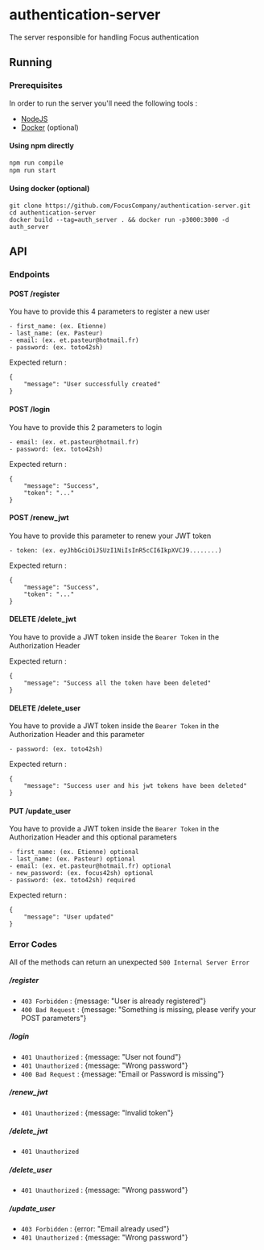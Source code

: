 # authentication-server

The server responsible for handling Focus authentication

## Running
### Prerequisites
In order to run the server you'll need the following tools :
 - [NodeJS](https://nodejs.org/en/download/package-manager/)
 - [Docker](https://docs.docker.com/engine/installation/#supported-platforms) (optional)

#### Using npm directly
```sh
npm run compile
npm run start
```

#### Using docker (optional)
```
git clone https://github.com/FocusCompany/authentication-server.git
cd authentication-server
docker build --tag=auth_server . && docker run -p3000:3000 -d auth_server
```

## API
### Endpoints
#### POST /register
You have to provide this 4 parameters to register a new user
```
- first_name: (ex. Etienne)
- last_name: (ex. Pasteur)
- email: (ex. et.pasteur@hotmail.fr)
- password: (ex. toto42sh)
```
Expected return :
```
{
    "message": "User successfully created"
}
``` 
#### POST /login
You have to provide this 2 parameters to login
```
- email: (ex. et.pasteur@hotmail.fr)
- password: (ex. toto42sh)
```
Expected return :
```
{
    "message": "Success",
    "token": "..."
}
``` 
#### POST /renew_jwt
You have to provide this parameter to renew your JWT token
```
- token: (ex. eyJhbGciOiJSUzI1NiIsInR5cCI6IkpXVCJ9........)
```
Expected return :
```
{
    "message": "Success",
    "token": "..."
}
``` 
#### DELETE /delete_jwt
You have to provide a JWT token inside the `Bearer Token` in the Authorization Header

Expected return :
```
{
    "message": "Success all the token have been deleted"
}
```
#### DELETE /delete_user
You have to provide a JWT token inside the `Bearer Token` in the Authorization Header and this parameter
```
- password: (ex. toto42sh)
```
Expected return :
```
{
    "message": "Success user and his jwt tokens have been deleted"
}
```
#### PUT /update_user
You have to provide a JWT token inside the `Bearer Token` in the Authorization Header and this optional parameters
```
- first_name: (ex. Etienne) optional
- last_name: (ex. Pasteur) optional
- email: (ex. et.pasteur@hotmail.fr) optional
- new_password: (ex. focus42sh) optional
- password: (ex. toto42sh) required
```
Expected return :
```
{
    "message": "User updated"
}
``` 

### Error Codes
All of the methods can return an unexpected `500 Internal Server Error`
##### /register
- `403 Forbidden` : {message: "User is already registered"}
- `400 Bad Request` : {message: "Something is missing, please verify your POST parameters"}
##### /login
- `401 Unauthorized` : {message: "User not found"}
- `401 Unauthorized` : {message: "Wrong password"}
- `400 Bad Request` : {message: "Email or Password is missing"}
##### /renew_jwt
- `401 Unauthorized` : {message: "Invalid token"}
##### /delete_jwt
- `401 Unauthorized`
##### /delete_user
- `401 Unauthorized` : {message: "Wrong password"}
##### /update_user
- `403 Forbidden` : {error: "Email already used"}
- `401 Unauthorized` : {message: "Wrong password"}